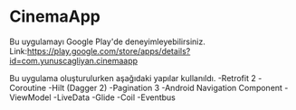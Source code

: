 # CinemaApp
Bu uygulamayı Google Play'de deneyimleyebilirsiniz.
Link:https://play.google.com/store/apps/details?id=com.yunuscagliyan.cinemaapp

Bu uygulama oluşturulurken aşağıdaki yapılar kullanıldı.
-Retrofit 2
-Coroutine
-Hilt (Dagger 2)
-Pagination 3
-Android Navigation Component
-ViewModel
-LiveData
-Glide
-Coil
-Eventbus

